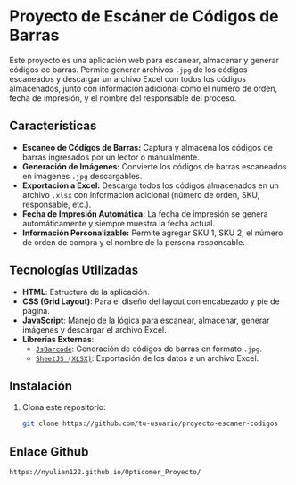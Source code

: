 # Proyecto de Escáner de Códigos de Barras

Este proyecto es una aplicación web para escanear, almacenar y generar códigos de barras. Permite generar archivos `.jpg` de los códigos escaneados y descargar un archivo Excel con todos los códigos almacenados, junto con información adicional como el número de orden, fecha de impresión, y el nombre del responsable del proceso.

## Características

- **Escaneo de Códigos de Barras:** Captura y almacena los códigos de barras ingresados por un lector o manualmente.
- **Generación de Imágenes:** Convierte los códigos de barras escaneados en imágenes `.jpg` descargables.
- **Exportación a Excel:** Descarga todos los códigos almacenados en un archivo `.xlsx` con información adicional (número de orden, SKU, responsable, etc.).
- **Fecha de Impresión Automática:** La fecha de impresión se genera automáticamente y siempre muestra la fecha actual.
- **Información Personalizable:** Permite agregar SKU 1, SKU 2, el número de orden de compra y el nombre de la persona responsable.

## Tecnologías Utilizadas

- **HTML**: Estructura de la aplicación.
- **CSS (Grid Layout)**: Para el diseño del layout con encabezado y pie de página.
- **JavaScript**: Manejo de la lógica para escanear, almacenar, generar imágenes y descargar el archivo Excel.
- **Librerías Externas**:
  - [`JsBarcode`](https://github.com/lindell/JsBarcode): Generación de códigos de barras en formato `.jpg`.
  - [`SheetJS (XLSX)`](https://sheetjs.com/): Exportación de los datos a un archivo Excel.

## Instalación

1. Clona este repositorio:

   ```bash
   git clone https://github.com/tu-usuario/proyecto-escaner-codigos

## Enlace Github
   ```bash
   https://nyulian122.github.io/Opticomer_Proyecto/
